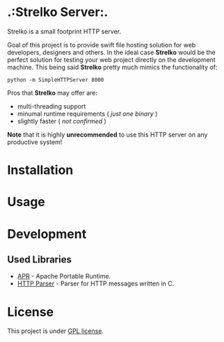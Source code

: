 .:Strelko Server:.
=============================

Strelko is a small footprint HTTP server. 

Goal of this project is to provide swift file hosting solution for web developers, 
designers and others. In the ideal case **Strelko** would be the perfect solution 
for testing your web project directly on the development machine. 
This being said **Strelko** pretty much mimics the functionality of:

    python -m SimpleHTTPServer 8000

Pros that **Strelko** may offer are:
* multi-threading support
* minumal runtime requirements ( *just one binary* )
* slightly faster ( *not confirmed* )

**Note** that it is highly **unrecommended** to use this HTTP server on any productive system!

# Installation

# Usage

# Development

## Used Libraries  
  * [APR](http://apr.apache.org/) - Apache Portable Runtime.
  * [HTTP Parser](https://github.com/joyent/http-parser) - Parser for HTTP messages written in C.

# License
This project is under [GPL license](COPYING).

